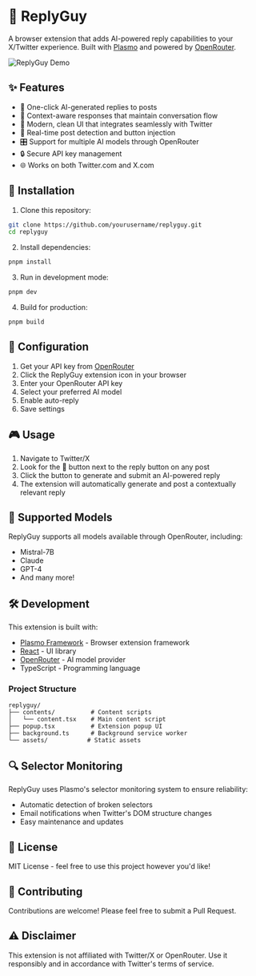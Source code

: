 # 🤖 ReplyGuy

A browser extension that adds AI-powered reply capabilities to your X/Twitter experience. Built with [Plasmo](https://www.plasmo.com/) and powered by [OpenRouter](https://openrouter.ai/).

![ReplyGuy Demo](assets/demo.gif)

## ✨ Features

- 🤖 One-click AI-generated replies to posts
- 🎯 Context-aware responses that maintain conversation flow
- 🎨 Modern, clean UI that integrates seamlessly with Twitter
- 🔄 Real-time post detection and button injection
- 🎛️ Support for multiple AI models through OpenRouter
- 🔒 Secure API key management
- 🌐 Works on both Twitter.com and X.com

## 🚀 Installation

1. Clone this repository:

```bash
git clone https://github.com/yourusername/replyguy.git
cd replyguy
```

2. Install dependencies:

```bash
pnpm install
```

3. Run in development mode:

```bash
pnpm dev
```

4. Build for production:

```bash
pnpm build
```

## 🔧 Configuration

1. Get your API key from [OpenRouter](https://openrouter.ai/)
2. Click the ReplyGuy extension icon in your browser
3. Enter your OpenRouter API key
4. Select your preferred AI model
5. Enable auto-reply
6. Save settings

## 🎮 Usage

1. Navigate to Twitter/X
2. Look for the 🤖 button next to the reply button on any post
3. Click the button to generate and submit an AI-powered reply
4. The extension will automatically generate and post a contextually relevant reply

## 🧩 Supported Models

ReplyGuy supports all models available through OpenRouter, including:

- Mistral-7B
- Claude
- GPT-4
- And many more!

## 🛠️ Development

This extension is built with:

- [Plasmo Framework](https://www.plasmo.com/) - Browser extension framework
- [React](https://reactjs.org/) - UI library
- [OpenRouter](https://openrouter.ai/) - AI model provider
- TypeScript - Programming language

### Project Structure

```
replyguy/
├── contents/          # Content scripts
│   └── content.tsx    # Main content script
├── popup.tsx          # Extension popup UI
├── background.ts      # Background service worker
└── assets/           # Static assets
```

## 🔍 Selector Monitoring

ReplyGuy uses Plasmo's selector monitoring system to ensure reliability:

- Automatic detection of broken selectors
- Email notifications when Twitter's DOM structure changes
- Easy maintenance and updates

## 📝 License

MIT License - feel free to use this project however you'd like!

## 🤝 Contributing

Contributions are welcome! Please feel free to submit a Pull Request.

## ⚠️ Disclaimer

This extension is not affiliated with Twitter/X or OpenRouter. Use it responsibly and in accordance with Twitter's terms of service.

